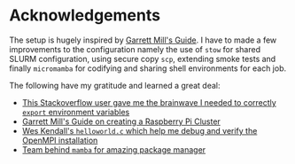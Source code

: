 # Acknowledgements

The setup is hugely inspired by [Garrett Mill's
Guide](https://garrettmills.dev/blog/2019/04/29/Building-a-Raspberry-Pi-Cluster-Part-I).
I have to made a few improvements to the configuration namely the use of `stow`
for shared SLURM configuration, using secure copy `scp`, extending smoke tests
and finally `micromamba` for codifying and sharing shell environments for
each job.

The following have my gratitude and learned a great deal:

- [This Stackoverflow user gave me the brainwave I needed to correctly `export` environment variables](https://stackoverflow.com/questions/65960509/slurm-error-when-submitting-to-multiple-nodes-slurmstepd-error-execve-py)
- [Garrett Mill's Guide on creating a Raspberry Pi Cluster](https://garrettmills.dev/blog/2019/04/29/Building-a-Raspberry-Pi-Cluster-Part-I/)
- [Wes Kendall's `helloworld.c` which help me debug and verify the OpenMPI installation](https://mpitutorial.com/tutorials/mpi-hello-world/)
- [Team behind `mamba` for amazing package manager](https://mamba.readthedocs.io/en/latest/index.html)
